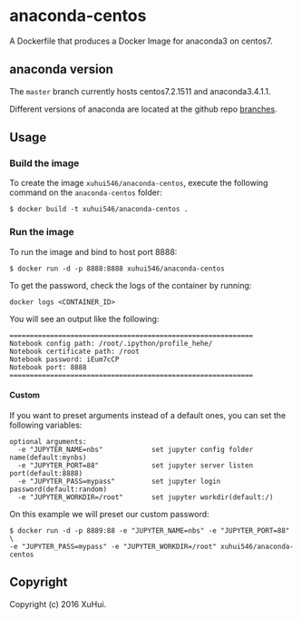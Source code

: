 # anaconda-centos

A Dockerfile that produces a Docker Image for anaconda3 on centos7.

## anaconda version

The `master` branch currently hosts centos7.2.1511 and  anaconda3.4.1.1.

Different versions of anaconda are located at the github repo [branches](https://github.com/xuhui546/anaconda-centos/branches).

## Usage

### Build the image

To create the image `xuhui546/anaconda-centos`, execute the following command on the `anaconda-centos` folder:

```
$ docker build -t xuhui546/anaconda-centos .
```

### Run the image

To run the image and bind to host port 8888:

```
$ docker run -d -p 8888:8888 xuhui546/anaconda-centos
```

To get the password, check the logs of the container by running:

```
docker logs <CONTAINER_ID>
```

You will see an output like the following:

```
============================================================
Notebook config path: /root/.ipython/profile_hehe/
Notebook certificate path: /root
Notebook password: iEum7cCP
Notebook port: 8888
============================================================
```

#### Custom

If you want to preset arguments instead of a default ones, you can set the following variables:

```
optional arguments:
  -e "JUPYTER_NAME=nbs"            set jupyter config folder name(default:mynbs)
  -e "JUPYTER_PORT=88"             set jupyter server listen port(default:8888)
  -e "JUPYTER_PASS=mypass"         set jupyter login password(default:random)
  -e "JUPYTER_WORKDIR=/root"       set jupyter workdir(default:/)
```

On this example we will preset our custom password:

```
$ docker run -d -p 8889:88 -e "JUPYTER_NAME=nbs" -e "JUPYTER_PORT=88" \
-e "JUPYTER_PASS=mypass" -e "JUPYTER_WORKDIR=/root" xuhui546/anaconda-centos
```

## Copyright

Copyright (c) 2016 XuHui.
